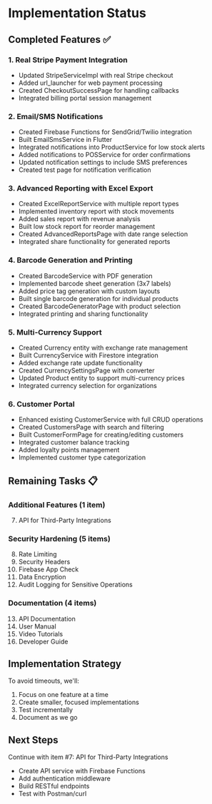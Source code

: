 # Implementation Status

## Completed Features ✅

### 1. Real Stripe Payment Integration
- Updated StripeServiceImpl with real Stripe checkout
- Added url_launcher for web payment processing
- Created CheckoutSuccessPage for handling callbacks
- Integrated billing portal session management

### 2. Email/SMS Notifications
- Created Firebase Functions for SendGrid/Twilio integration
- Built EmailSmsService in Flutter
- Integrated notifications into ProductService for low stock alerts
- Added notifications to POSService for order confirmations
- Updated notification settings to include SMS preferences
- Created test page for notification verification

### 3. Advanced Reporting with Excel Export
- Created ExcelReportService with multiple report types
- Implemented inventory report with stock movements
- Added sales report with revenue analysis
- Built low stock report for reorder management
- Created AdvancedReportsPage with date range selection
- Integrated share functionality for generated reports

### 4. Barcode Generation and Printing
- Created BarcodeService with PDF generation
- Implemented barcode sheet generation (3x7 labels)
- Added price tag generation with custom layouts
- Built single barcode generation for individual products
- Created BarcodeGeneratorPage with product selection
- Integrated printing and sharing functionality

### 5. Multi-Currency Support
- Created Currency entity with exchange rate management
- Built CurrencyService with Firestore integration
- Added exchange rate update functionality
- Created CurrencySettingsPage with converter
- Updated Product entity to support multi-currency prices
- Integrated currency selection for organizations

### 6. Customer Portal
- Enhanced existing CustomerService with full CRUD operations
- Created CustomersPage with search and filtering
- Built CustomerFormPage for creating/editing customers
- Integrated customer balance tracking
- Added loyalty points management
- Implemented customer type categorization

## Remaining Tasks 📋

### Additional Features (1 item)
7. API for Third-Party Integrations

### Security Hardening (5 items)
8. Rate Limiting
9. Security Headers
10. Firebase App Check
11. Data Encryption
12. Audit Logging for Sensitive Operations

### Documentation (4 items)
13. API Documentation
14. User Manual
15. Video Tutorials
16. Developer Guide

## Implementation Strategy

To avoid timeouts, we'll:
1. Focus on one feature at a time
2. Create smaller, focused implementations
3. Test incrementally
4. Document as we go

## Next Steps

Continue with item #7: API for Third-Party Integrations
- Create API service with Firebase Functions
- Add authentication middleware
- Build RESTful endpoints
- Test with Postman/curl